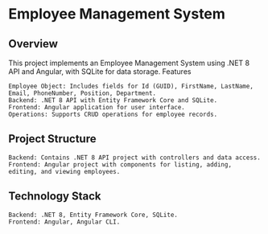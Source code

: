 # Employee Management System

## Overview

This project implements an Employee Management System using .NET 8 API and Angular, with SQLite for data storage.
Features

    Employee Object: Includes fields for Id (GUID), FirstName, LastName, Email, PhoneNumber, Position, Department.
    Backend: .NET 8 API with Entity Framework Core and SQLite.
    Frontend: Angular application for user interface.
    Operations: Supports CRUD operations for employee records.

## Project Structure

    Backend: Contains .NET 8 API project with controllers and data access.
    Frontend: Angular project with components for listing, adding, editing, and viewing employees.

## Technology Stack

    Backend: .NET 8, Entity Framework Core, SQLite.
    Frontend: Angular, Angular CLI.
